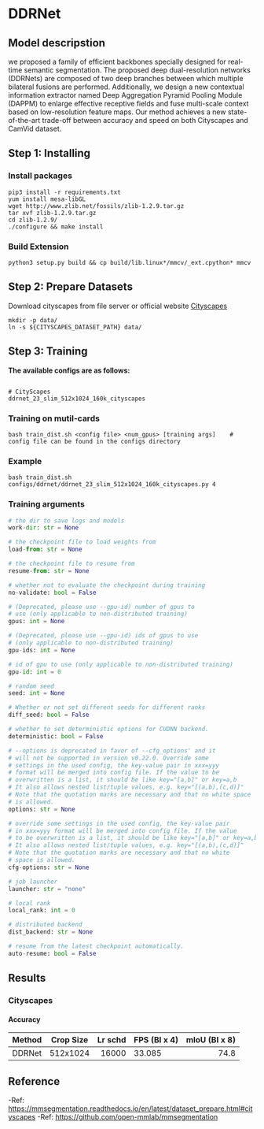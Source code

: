 # DDRNet

## Model descripstion

we proposed a family of efficient backbones specially designed for real-time semantic segmentation. The proposed deep dual-resolution networks (DDRNets) are composed of two deep branches between which multiple bilateral fusions are performed. Additionally, we design a new contextual information extractor named Deep Aggregation Pyramid Pooling Module (DAPPM) to enlarge effective receptive fields and fuse multi-scale context based on low-resolution feature maps. Our method achieves a new state-of-the-art trade-off between accuracy and speed on both Cityscapes and CamVid dataset. 

## Step 1: Installing

### Install packages

```shell
pip3 install -r requirements.txt
yum install mesa-libGL
wget http://www.zlib.net/fossils/zlib-1.2.9.tar.gz
tar xvf zlib-1.2.9.tar.gz
cd zlib-1.2.9/
./configure && make install
```

### Build Extension

```shell
python3 setup.py build && cp build/lib.linux*/mmcv/_ext.cpython* mmcv
```

## Step 2: Prepare Datasets

Download cityscapes from file server or official website [Cityscapes](https://www.cityscapes-dataset.com)

```shell
mkdir -p data/
ln -s ${CITYSCAPES_DATASET_PATH} data/
```

## Step 3: Training

**The available configs are as follows:**

```shell

# CityScapes
ddrnet_23_slim_512x1024_160k_cityscapes
```

### Training on mutil-cards
```shell
bash train_dist.sh <config file> <num_gpus> [training args]    # config file can be found in the configs directory 
```

### Example

```shell
bash train_dist.sh configs/ddrnet/ddrnet_23_slim_512x1024_160k_cityscapes.py 4
```

### Training arguments

```python
# the dir to save logs and models
work-dir: str = None

# the checkpoint file to load weights from
load-from: str = None

# the checkpoint file to resume from
resume-from: str = None

# whether not to evaluate the checkpoint during training
no-validate: bool = False

# (Deprecated, please use --gpu-id) number of gpus to 
# use (only applicable to non-distributed training)
gpus: int = None

# (Deprecated, please use --gpu-id) ids of gpus to use 
# (only applicable to non-distributed training)
gpu-ids: int = None

# id of gpu to use (only applicable to non-distributed training)
gpu-id: int = 0

# random seed
seed: int = None

# Whether or not set different seeds for different ranks
diff_seed: bool = False

# whether to set deterministic options for CUDNN backend.
deterministic: bool = False

# --options is deprecated in favor of --cfg_options' and it 
# will not be supported in version v0.22.0. Override some 
# settings in the used config, the key-value pair in xxx=yyy 
# format will be merged into config file. If the value to be 
# overwritten is a list, it should be like key="[a,b]" or key=a,b 
# It also allows nested list/tuple values, e.g. key="[(a,b),(c,d)]" 
# Note that the quotation marks are necessary and that no white space 
# is allowed.
options: str = None

# override some settings in the used config, the key-value pair 
# in xxx=yyy format will be merged into config file. If the value 
# to be overwritten is a list, it should be like key="[a,b]" or key=a,b 
# It also allows nested list/tuple values, e.g. key="[(a,b),(c,d)]" 
# Note that the quotation marks are necessary and that no white 
# space is allowed.
cfg-options: str = None

# job launcher
launcher: str = "none"

# local rank
local_rank: int = 0

# distributed backend
dist_backend: str = None

# resume from the latest checkpoint automatically.
auto-resume: bool = False
```

## Results

### Cityscapes

#### Accuracy

| Method | Crop Size | Lr schd | FPS (BI x 4)  | mIoU (BI x 8) |
| ------ | --------- | ------: | --------  |--------------:|
| DDRNet | 512x1024  |   16000 | 33.085   | 74.8 |

## Reference
-Ref: https://mmsegmentation.readthedocs.io/en/latest/dataset_prepare.html#cityscapes
-Ref: https://github.com/open-mmlab/mmsegmentation
